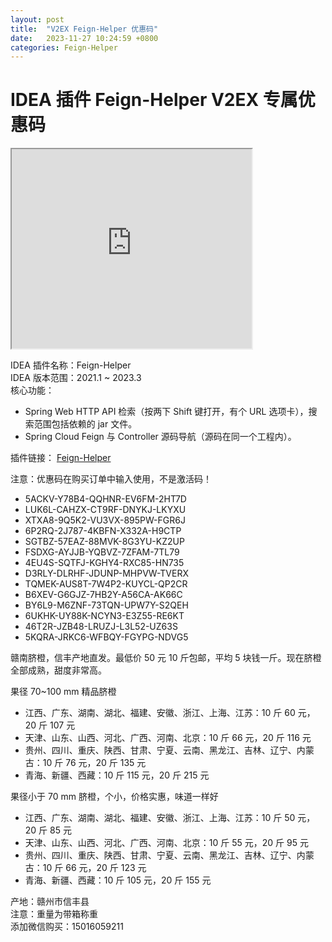 ```yaml
---
layout: post
title:  "V2EX Feign-Helper 优惠码"
date:   2023-11-27 10:24:59 +0800
categories: Feign-Helper
---
```


# IDEA 插件 Feign-Helper V2EX 专属优惠码

<iframe width="384px" height="319px" src="https://plugins.jetbrains.com/embeddable/card/23146"></iframe>

IDEA 插件名称：Feign-Helper  
IDEA 版本范围：2021.1 ~ 2023.3  
核心功能：
- Spring Web HTTP API 检索（按两下 Shift 键打开，有个 URL 选项卡），搜索范围包括依赖的 jar 文件。
- Spring Cloud Feign 与 Controller 源码导航（源码在同一个工程内）。

插件链接： [Feign-Helper](https://plugins.jetbrains.com/plugin/23146-feign-helper?noRedirect=true)


注意：优惠码在购买订单中输入使用，不是激活码！

- 5ACKV-Y78B4-QQHNR-EV6FM-2HT7D
- LUK6L-CAHZX-CT9RF-DNYKJ-LKYXU
- XTXA8-9Q5K2-VU3VX-895PW-FGR6J
- 6P2RQ-2J787-4KBFN-X332A-H9CTP
- SGTBZ-57EAZ-88MVK-8G3YU-KZ2UP
- FSDXG-AYJJB-YQBVZ-7ZFAM-7TL79
- 4EU4S-SQTFJ-KGHY4-RXC85-HN735
- D3RLY-DLRHF-JDUNP-MHPVW-TVERX
- TQMEK-AUS8T-7W4P2-KUYCL-QP2CR
- B6XEV-G6GJZ-7HB2Y-A56CA-AK66C
- BY6L9-M6ZNF-73TQN-UPW7Y-S2QEH
- 6UKHK-UY88K-NCYN3-E3Z55-RE6KT
- 46T2R-JZB48-LRUZJ-L3L52-UZ63S
- 5KQRA-JRKC6-WFBQY-FGYPG-NDVG5

赣南脐橙，信丰产地直发。最低价 50 元 10 斤包邮，平均 5 块钱一斤。现在脐橙全部成熟，甜度非常高。

果径 70~100 mm 精品脐橙
- 江西、广东、湖南、湖北、福建、安徽、浙江、上海、江苏：10 斤 60 元，20 斤 107 元
- 天津、山东、山西、河北、广西、河南、北京：10 斤 66 元，20 斤 116 元
- 贵州、四川、重庆、陕西、甘肃、宁夏、云南、黑龙江、吉林、辽宁、内蒙古：10 斤 76 元，20 斤 135 元
- 青海、新疆、西藏：10 斤 115 元，20 斤 215 元

果径小于 70 mm 脐橙，个小，价格实惠，味道一样好
- 江西、广东、湖南、湖北、福建、安徽、浙江、上海、江苏：10 斤 50 元，20 斤 85 元
- 天津、山东、山西、河北、广西、河南、北京：10 斤 55 元，20 斤 95 元
- 贵州、四川、重庆、陕西、甘肃、宁夏、云南、黑龙江、吉林、辽宁、内蒙古：10 斤 66 元，20 斤 123 元
- 青海、新疆、西藏：10 斤 105 元，20 斤 155 元

产地：赣州市信丰县  
注意：重量为带箱称重  
添加微信购买：15016059211  
